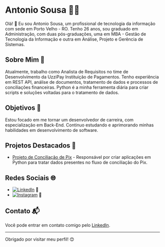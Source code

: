 # Antonio Sousa 👨‍💻

Olá! 👋 Eu sou Antonio Sousa, um profissional de tecnologia da informação com sede em Porto Velho - RO. Tenho 26 anos, sou graduado em Administração, com duas pós-graduações, uma em MBA - Gestão de Tecnologia da Informação e outra em Análise, Projeto e Gerência de Sistemas.

## Sobre Mim 🚀

Atualmente, trabalho como Analista de Requisitos no time de Desenvolvimento da UzziPay Instituição de Pagamentos. Tenho experiência em REST API, análise de documentos, tratamento de dados e processos de conciliações financeiras. Python é a minha ferramenta diária para criar scripts e soluções voltadas para o tratamento de dados.

## Objetivos 🎯

Estou focado em me tornar um desenvolvedor de carreira, com especialização em Back-End. Continuo estudando e aprimorando minhas habilidades em desenvolvimento de software.

## Projetos Destacados 🌟

- [Projeto de Conciliação de Pix](link_do_projeto_no_github) - Responsável por criar aplicações em Python para tratar dados presentes no fluxo de conciliação do Pix.

## Redes Sociais 🌐

- [![LinkedIn](https://img.shields.io/badge/LinkedIn-antoniosousa--work-blue)](https://www.linkedin.com/in/antoniosousa-work/) 📎
- [![Instagram](https://img.shields.io/badge/Instagram-maarcio__sousa-red)](https://www.instagram.com/maarcio_sousa/) 📸

## Contato 📬

Você pode entrar em contato comigo pelo [LinkedIn](https://www.linkedin.com/in/antoniosousa-work/).

---

Obrigado por visitar meu perfil! 😊
